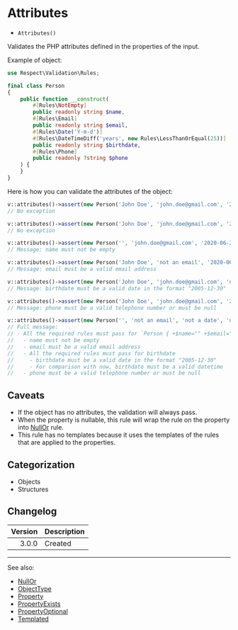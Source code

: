 # Attributes

- `Attributes()`

Validates the PHP attributes defined in the properties of the input.

Example of object:

```php
use Respect\Validation\Rules;

final class Person
{
    public function __construct(
        #[Rules\NotEmpty]
        public readonly string $name,
        #[Rules\Email]
        public readonly string $email,
        #[Rules\Date('Y-m-d')]
        #[Rules\DateTimeDiff('years', new Rules\LessThanOrEqual(25))]
        public readonly string $birthdate,
        #[Rules\Phone]
        public readonly ?string $phone
    ) {
    }
}
```

Here is how you can validate the attributes of the object:

```php
v::attributes()->assert(new Person('John Doe', 'john.doe@gmail.com', '2020-06-23'));
// No exception

v::attributes()->assert(new Person('John Doe', 'john.doe@gmail.com', '2020-06-23', '+31 20 624 1111'));
// No exception

v::attributes()->assert(new Person('', 'john.doe@gmail.com', '2020-06-23', '+1234567890'));
// Message: name must not be empty

v::attributes()->assert(new Person('John Doe', 'not an email', '2020-06-23', '+1234567890'));
// Message: email must be a valid email address

v::attributes()->assert(new Person('John Doe', 'john.doe@gmail.com', 'not a date', '+1234567890'));
// Message: birthdate must be a valid date in the format "2005-12-30"

v::attributes()->assert(new Person('John Doe', 'john.doe@gmail.com', '2020-06-23', 'not a phone number'));
// Message: phone must be a valid telephone number or must be null

v::attributes()->assert(new Person('', 'not an email', 'not a date', 'not a phone number'));
// Full message:
// - All the required rules must pass for `Person { +$name="" +$email="not an email" +$birthdate="not a date" +$phone="not a phone number" }`
//   - name must not be empty
//   - email must be a valid email address
//   - All the required rules must pass for birthdate
//     - birthdate must be a valid date in the format "2005-12-30"
//     - For comparison with now, birthdate must be a valid datetime
//   - phone must be a valid telephone number or must be null
```

## Caveats

* If the object has no attributes, the validation will always pass.
* When the property is nullable, this rule will wrap the rule on the property into [NullOr](NullOr.md) rule.
* This rule has no templates because it uses the templates of the rules that are applied to the properties.

## Categorization

- Objects
- Structures

## Changelog

| Version | Description |
|--------:|-------------|
|   3.0.0 | Created     |

***
See also:

- [NullOr](NullOr.md)
- [ObjectType](ObjectType.md)
- [Property](Property.md)
- [PropertyExists](PropertyExists.md)
- [PropertyOptional](PropertyOptional.md)
- [Templated](Templated.md)
